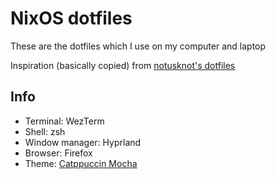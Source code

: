# NixOS dotfiles

These are the dotfiles which I use on my computer and laptop

Inspiration (basically copied) from [notusknot's dotfiles](https://github.com/notusknot/dotfiles-nix)

## Info
- Terminal: WezTerm
- Shell: zsh
- Window manager: Hyprland
- Browser: Firefox
- Theme: [Catppuccin Mocha](https://github.com/catppuccin)
